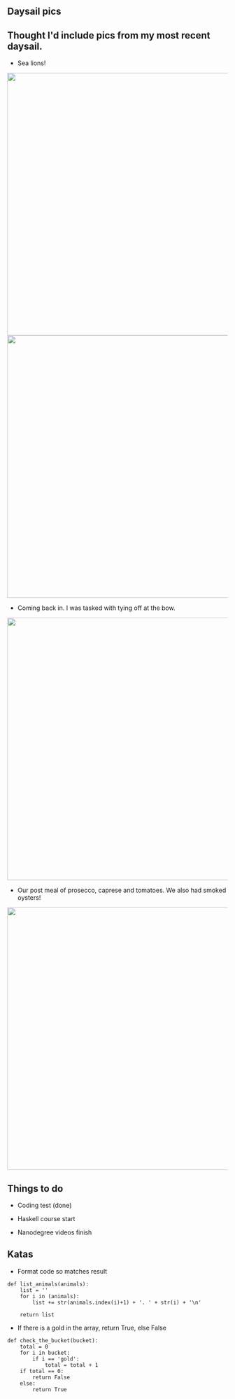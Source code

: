 ## Daysail pics

## Thought I'd include pics from my most recent daysail.

- Sea lions!

<img src="/wsa_small/wsa_001.png" width="600">

<img src="/wsa_small/wsa_002.png" width="600">

- Coming back in. I was tasked with tying off at the bow.

<img src="/wsa_small/wsa_003.png" width="600">

- Our post meal of prosecco, caprese and tomatoes. We also had smoked oysters!

<img src="/wsa_small/wsa_004.png" width="600">


## Things to do

- Coding test (done)

- Haskell course start 

- Nanodegree videos finish

## Katas

- Format code so matches result

```
def list_animals(animals):
    list = ''
    for i in (animals):
        list += str(animals.index(i)+1) + '. ' + str(i) + '\n'
    
    return list
```

- If there is a gold in the array, return True, else False

```
def check_the_bucket(bucket):
    total = 0
    for i in bucket:
        if i == 'gold':
            total = total + 1
    if total == 0:
        return False
    else:
        return True
```
